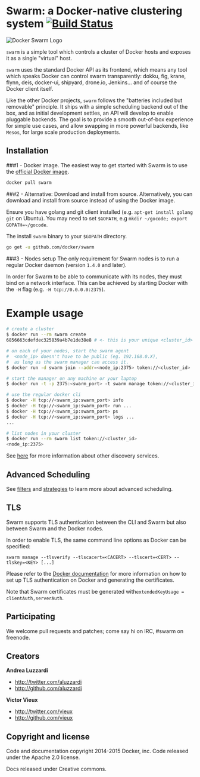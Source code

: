 # Swarm: a Docker-native clustering system [![Build Status](https://travis-ci.org/docker/swarm.svg?branch=master)](https://travis-ci.org/docker/swarm)

![Docker Swarm Logo](logo.png?raw=true "Docker Swarm Logo")

`swarm` is a simple tool which controls a cluster of Docker hosts and exposes it
as a single "virtual" host.

`swarm` uses the standard Docker API as its frontend, which means any tool which
speaks Docker can control swarm transparently: dokku, fig, krane, flynn, deis,
docker-ui, shipyard, drone.io, Jenkins... and of course the Docker client itself.

Like the other Docker projects, `swarm` follows the "batteries included but removable"
principle. It ships with a simple scheduling backend out of the box, and as initial
development settles, an API will develop to enable pluggable backends. The goal is
to provide a smooth out-of-box experience for simple use cases, and allow swapping
in more powerful backends, like `Mesos`, for large scale production deployments.

## Installation

###1 - Docker image.
The easiest way to get started with Swarm is to use the
[official Docker image](https://registry.hub.docker.com/_/swarm/).

```sh
docker pull swarm
```

###2 - Alternative: Download and install from source.
Alternatively, you can download and install from source instead of using the
Docker image.

Ensure you have golang and git client installed (e.g. `apt-get install golang git` on Ubuntu).
You may need to set `$GOPATH`, e.g `mkdir ~/gocode; export GOPATH=~/gocode`.

The install `swarm` binary to your `$GOPATH` directory.

```bash
go get -u github.com/docker/swarm
```

###3 - Nodes setup
The only requirement for Swarm nodes is to run a regular Docker daemon (version
`1.4.0` and later).

In order for Swarm to be able to communicate with its nodes, they must bind on a
network interface. This can be achieved by starting Docker with the `-H` flag
(e.g. `-H tcp://0.0.0.0:2375`).

# Example usage

```bash
# create a cluster
$ docker run --rm swarm create
6856663cdefdec325839a4b7e1de38e8 # <- this is your unique <cluster_id>

# on each of your nodes, start the swarm agent
#  <node_ip> doesn't have to be public (eg. 192.168.0.X),
#  as long as the swarm manager can access it.
$ docker run -d swarm join --addr=<node_ip:2375> token://<cluster_id>

# start the manager on any machine or your laptop
$ docker run -t -p 2375:<swarm_port> -t swarm manage token://<cluster_id>

# use the regular docker cli
$ docker -H tcp://<swarm_ip:swarm_port> info
$ docker -H tcp://<swarm_ip:swarm_port> run ...
$ docker -H tcp://<swarm_ip:swarm_port> ps
$ docker -H tcp://<swarm_ip:swarm_port> logs ...
...

# list nodes in your cluster
$ docker run --rm swarm list token://<cluster_id>
<node_ip:2375>
```

See [here](discovery) for more information about
other discovery services.

## Advanced Scheduling

See [filters](filter) and [strategies](strategy) to learn
more about advanced scheduling.

## TLS

Swarm supports TLS authentication between the CLI and Swarm but also between
Swarm and the Docker nodes.

In order to enable TLS, the same command line options as Docker can be specified:

`swarm manage --tlsverify --tlscacert=<CACERT> --tlscert=<CERT> --tlskey=<KEY> [...]`

Please refer to the [Docker documentation](https://docs.docker.com/articles/https/)
for more information on how to set up TLS authentication on Docker and generating
the certificates.

Note that Swarm certificates must be generated with`extendedKeyUsage = clientAuth,serverAuth`.

## Participating

We welcome pull requests and patches; come say hi on IRC, #swarm on freenode.

## Creators

**Andrea Luzzardi**

- <http://twitter.com/aluzzardi>
- <http://github.com/aluzzardi>

**Victor Vieux**

- <http://twitter.com/vieux>
- <http://github.com/vieux>

## Copyright and license

Code and documentation copyright 2014-2015 Docker, inc. Code released under the
Apache 2.0 license.

Docs released under Creative commons.
